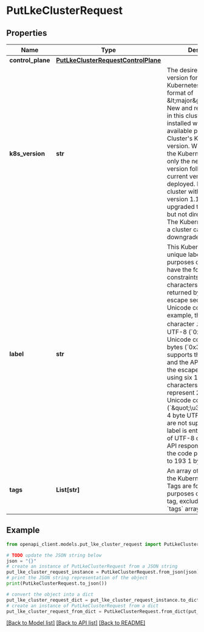 # PutLkeClusterRequest


## Properties

Name | Type | Description | Notes
------------ | ------------- | ------------- | -------------
**control_plane** | [**PutLkeClusterRequestControlPlane**](PutLkeClusterRequestControlPlane.md) |  | [optional] 
**k8s_version** | **str** | The desired Kubernetes version for this Kubernetes cluster in the format of &amp;lt;major&amp;gt;.&amp;lt;minor&amp;gt;. New and recycled Nodes in this cluster will be installed with the latest available patch for the Cluster&#39;s Kubernetes version.  When upgrading the Kubernetes version, only the next latest minor version following the current version can be deployed. For example, a cluster with Kubernetes version 1.19 can be upgraded to version 1.20, but not directly to 1.21.  The Kubernetes version of a cluster can not be downgraded. | [optional] 
**label** | **str** | This Kubernetes cluster&#39;s unique label for display purposes only. Labels have the following constraints:    - UTF-8 characters will be returned by the API using escape sequences of their Unicode code points. For example, the Japanese character _か_ is 3 bytes in UTF-8 (&#x60;0xE382AB&#x60;). Its Unicode code point is 2 bytes (&#x60;0x30AB&#x60;). APIv4 supports this character and the API will return it as the escape sequence using six 1 byte characters which represent 2 bytes of Unicode code point (&#x60;\&quot;\\u30ab\&quot;&#x60;).    - 4 byte UTF-8 characters are not supported.    - If the label is entirely composed of UTF-8 characters, the API response will return the code points using up to 193 1 byte characters. | [optional] 
**tags** | **List[str]** | An array of tags applied to the Kubernetes cluster. Tags are for organizational purposes only. To delete a tag, exclude it from your &#x60;tags&#x60; array. | [optional] 

## Example

```python
from openapi_client.models.put_lke_cluster_request import PutLkeClusterRequest

# TODO update the JSON string below
json = "{}"
# create an instance of PutLkeClusterRequest from a JSON string
put_lke_cluster_request_instance = PutLkeClusterRequest.from_json(json)
# print the JSON string representation of the object
print(PutLkeClusterRequest.to_json())

# convert the object into a dict
put_lke_cluster_request_dict = put_lke_cluster_request_instance.to_dict()
# create an instance of PutLkeClusterRequest from a dict
put_lke_cluster_request_from_dict = PutLkeClusterRequest.from_dict(put_lke_cluster_request_dict)
```
[[Back to Model list]](../README.md#documentation-for-models) [[Back to API list]](../README.md#documentation-for-api-endpoints) [[Back to README]](../README.md)


